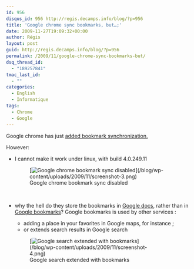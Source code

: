 ```yaml
---
id: 956
disqus_id: 956 http://regis.decamps.info/blog/?p=956
title: 'Google chrome sync bookmarks, but…;'
date: 2009-11-27T19:09:32+00:00
author: Régis
layout: post
guid: http://regis.decamps.info/blog/?p=956
permalink: /2009/11/google-chrome-sync-bookmarks-but/
dsq_thread_id:
  - "189257841"
tmac_last_id:
  - ""
categories:
  - English
  - Informatique
tags:
  - Chrome
  - Google
---
```

Google chrome has just [added bookmark synchronization.](http://www.chromeplugins.org/chrome/google-chrome-bookmarks-sync-feature/) 

However:

  * I cannot make it work under linux, with build 4.0.249.11
  
    <figure id="attachment_957" style="width: 390px" class="wp-caption alignleft">[<img src="/blog/wp-content/uploads/2009/11/screenshot-3.png" alt="Google chrome bookmark sync disabled" title="Wrench menu" width="390" height="370" class="size-full wp-image-957" srcset="/blog/wp-content/uploads/2009/11/screenshot-3.png 390w, /blog/wp-content/uploads/2009/11/screenshot-3-350x332.png 350w" sizes="(max-width: 390px) 100vw, 390px" />](/blog/wp-content/uploads/2009/11/screenshot-3.png)<figcaption class="wp-caption-text">Google chrome bookmark sync disabled</figcaption></figure><br clear="all" />
  * why the hell do they store the bookmarks in [Google docs](http://docs.google.com/), rather than in [Google bookmarks](http://www.google.com/bookmarks/)? Google bookmarks is used by other services : 
      * adding a place in your favorites in Google maps, for instance ; 
      * or extends search results in Google search
    <figure id="attachment_959" style="width: 350px" class="wp-caption alignleft">[<img src="/blog/wp-content/uploads/2009/11/screenshot-4-350x111.png" alt="Google search extended with bookmarks" title="Google search extended with bookmarks" width="350" height="111" class="size-medium wp-image-959" srcset="/blog/wp-content/uploads/2009/11/screenshot-4-350x111.png 350w, /blog/wp-content/uploads/2009/11/screenshot-4.png 677w" sizes="(max-width: 350px) 100vw, 350px" />](/blog/wp-content/uploads/2009/11/screenshot-4.png)<figcaption class="wp-caption-text">Google search extended with bookmarks</figcaption></figure> </ul>
